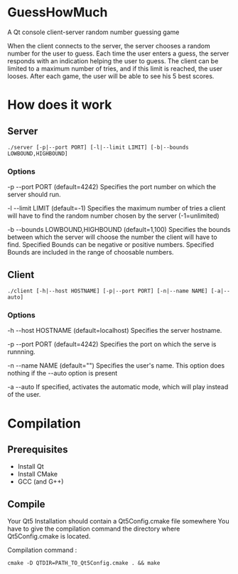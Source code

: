# GuessHowMuch
A Qt console client-server random number guessing game

When the client connects to the server, the server chooses a random number for the user to guess.
Each time the user enters a guess, the server responds with an indication helping the user to guess.
The client can be limited to a maximum number of tries, and if this limit is reached, the user looses.
After each game, the user will be able to see his 5 best scores.

# How does it work

## Server

```./server [-p|--port PORT] [-l|--limit LIMIT] [-b|--bounds LOWBOUND,HIGHBOUND]```

### Options
-p --port	PORT (default=4242)
  Specifies the port number on which the server should run.
  
-l --limit LIMIT (default=-1)
  Specifies the maximum number of tries a client will have to find the random number chosen by the server (-1=unlimited)
  
-b --bounds LOWBOUND,HIGHBOUND (default=1,100)
  Specifies the bounds between which the server will choose the number the client will have to find.
  Specified Bounds can be negative or positive numbers.
  Specified Bounds are included in the range of choosable numbers.

## Client

```./client [-h|--host HOSTNAME] [-p|--port PORT] [-n|--name NAME] [-a|--auto]```

### Options

-h --host	HOSTNAME (default=localhost)
  Specifies the server hostname.
  
-p --port	PORT (default=4242)
  Specifies the port on which the serve is runnning. 
  
-n --name	NAME (default="")
  Specifies the user's name.
  This option does nothing if the --auto option is present

-a --auto
  If specified, activates the automatic mode, which will play instead of the user.

# Compilation

## Prerequisites 

- Install Qt
- Install CMake
- GCC (and G++)

## Compile

Your Qt5 Installation should contain a Qt5Config.cmake file somewhere
You have to give the compilation command the directory where Qt5Config.cmake is located.

Compilation command :

```cmake -D QTDIR=PATH_TO_Qt5Config.cmake . && make```
